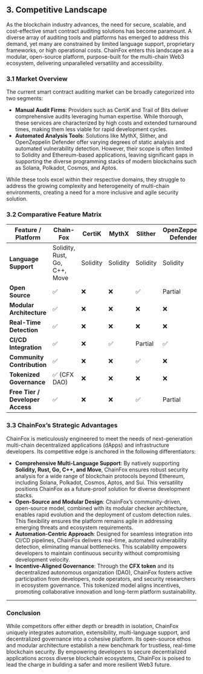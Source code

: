 ## 3. Competitive Landscape

As the blockchain industry advances, the need for secure, scalable, and cost-effective smart contract auditing solutions has become paramount. A diverse array of auditing tools and platforms has emerged to address this demand, yet many are constrained by limited language support, proprietary frameworks, or high operational costs. ChainFox enters this landscape as a modular, open-source platform, purpose-built for the multi-chain Web3 ecosystem, delivering unparalleled versatility and accessibility.

### 3.1 Market Overview

The current smart contract auditing market can be broadly categorized into two segments:

- **Manual Audit Firms**: Providers such as CertiK and Trail of Bits deliver comprehensive audits leveraging human expertise. While thorough, these services are characterized by high costs and extended turnaround times, making them less viable for rapid development cycles.
- **Automated Analysis Tools**: Solutions like MythX, Slither, and OpenZeppelin Defender offer varying degrees of static analysis and automated vulnerability detection. However, their scope is often limited to Solidity and Ethereum-based applications, leaving significant gaps in supporting the diverse programming stacks of modern blockchains such as Solana, Polkadot, Cosmos, and Aptos.

While these tools excel within their respective domains, they struggle to address the growing complexity and heterogeneity of multi-chain environments, creating a need for a more inclusive and agile security solution.


### **3.2 Comparative Feature Matrix**

| Feature / Platform               | **Chain-Fox**                 | CertiK   | MythX    | Slither  | OpenZeppelin Defender |
| -------------------------------- | ----------------------------- | -------- | -------- | -------- | --------------------- |
| **Language Support**             | Solidity, Rust, Go, C++, Move | Solidity | Solidity | Solidity | Solidity              |
| **Open Source**                  | ✅                             | ❌        | ❌        | ✅        | Partial               |
| **Modular Architecture**         | ✅                             | ❌        | ❌        | ❌        | ❌                     |
| **Real-Time Detection**          | ✅                             | ❌        | ❌        | ❌        | ❌                     |
| **CI/CD Integration**            | ✅                             | ❌        | ✅        | Partial  | ✅                     |
| **Community Contribution**       | ✅                             | ❌        | ❌        | ✅        | ❌                     |
| **Tokenized Governance**         | ✅ (CFX DAO)                   | ❌        | ❌        | ❌        | ❌                     |
| **Free Tier / Developer Access** | ✅                             | ❌        | ❌        | ✅        | Partial               |

### 3.3 ChainFox’s Strategic Advantages

ChainFox is meticulously engineered to meet the needs of next-generation multi-chain decentralized applications (dApps) and infrastructure developers. Its competitive edge is anchored in the following differentiators:

- **Comprehensive Multi-Language Support**: By natively supporting **Solidity, Rust, Go, C++, and Move**, ChainFox ensures robust security analysis for a wide range of blockchain protocols beyond Ethereum, including Solana, Polkadot, Cosmos, Aptos, and Sui. This versatility positions ChainFox as a future-proof solution for diverse development stacks.
- **Open-Source and Modular Design**: ChainFox’s community-driven, open-source model, combined with its modular checker architecture, enables rapid evolution and the deployment of custom detection rules. This flexibility ensures the platform remains agile in addressing emerging threats and ecosystem requirements.
- **Automation-Centric Approach**: Designed for seamless integration into CI/CD pipelines, ChainFox delivers real-time, automated vulnerability detection, eliminating manual bottlenecks. This scalability empowers developers to maintain continuous security without compromising development velocity.
- **Incentive-Aligned Governance**: Through the **CFX token** and its decentralized autonomous organization (DAO), ChainFox fosters active participation from developers, node operators, and security researchers in ecosystem governance. This tokenized model aligns incentives, promoting collaborative innovation and long-term platform sustainability.

---

### Conclusion

While competitors offer either depth or breadth in isolation, ChainFox uniquely integrates automation, extensibility, multi-language support, and decentralized governance into a cohesive platform. Its open-source ethos and modular architecture establish a new benchmark for trustless, real-time blockchain security. By empowering developers to secure decentralized applications across diverse blockchain ecosystems, ChainFox is poised to lead the charge in building a safer and more resilient Web3 future.